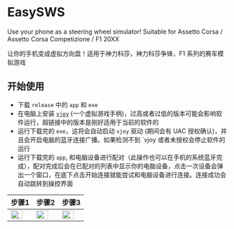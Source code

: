 # EasySWS

Use your phone as a steering wheel simulator! Suitable for Assetto Corsa / Assetto Corsa Competizione / F1 20XX

让你的手机变成虚拟方向盘！适用于神力科莎，神力科莎争锋，F1 系列的赛车模拟游戏

## 开始使用

* 下载 `release` 中的 `app` 和 `exe` 
* 在电脑上安装 [`vjoy`](https://github.com/jshafer817/vJoy) (一个虚拟游戏手柄)，过高或者过低的版本可能会影响软件运行，超链接中的版本是刚好适用于当前的软件的
* 运行下载完的 `exe`，这将会自动启动 `vjoy` 驱动 (期间会有 UAC 授权确认)，并且会开启电脑的蓝牙连接广播。如果检测不到 `vjoy 或者未授权会停止软件的运行
* 运行下载完的 `app`, 和电脑设备进行配对（此操作也可以在手机的系统蓝牙完成），配对完成后会在已配对的列表中显示你的电脑设备，点击一次设备会弹出一个窗口，在底下点击开始连接就能尝试和电脑设备进行连接。连接成功会自动跳转到操控界面

|步骤1|步骤2|步骤3|
|------|-----|-------|
|<img src="https://user-images.githubusercontent.com/31311826/138748056-659b0b1c-9c33-47fe-99fe-8b26e3b1ae24.jpg" height = 80% width = 80%>|<img src="https://user-images.githubusercontent.com/31311826/138748076-047cb8ca-378a-4b4e-9f7b-e7faff45c3c7.jpg" height = 80% width = 80%>|<img src="https://user-images.githubusercontent.com/31311826/138748081-fa850e89-767e-4f75-878a-4f64993f04e1.jpg" height = 80% width = 80%>|
